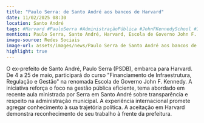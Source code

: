 ```yaml
---
title: "Paulo Serra: de Santo André aos bancos de Harvard"
date: 11/02/2025 08:30
location: Santo André
tags: #Harvard #PauloSerra #AdministraçãoPública #JohnFKennedySchool #Infraestrutura #GestãoPública #PSDB #SantoAndré #FinanciamentoDeInfraestrutura #PolíticaBrasileira #abc360noticias
mentions: Paulo Serra, Santo André, Harvard, Escola de Governo John F. Kennedy, PSDB, EUA, Cambridge, Massachusetts, Financiamento de Infraestrutura, Regulação e Gestão.
image-source: Redes Sociais
image-url: assets/images/news/Paulo Serra de Santo André aos bancos de Harvard.jpg
highlight: true
---
```


O ex-prefeito de Santo André, Paulo Serra (PSDB), embarca para Harvard.  De 4 a 25 de maio, participará do curso "Financiamento de Infraestrutura, Regulação e Gestão" na renomada Escola de Governo John F. Kennedy.  A iniciativa reforça o foco na gestão pública eficiente, tema abordado em recente aula ministrada por Serra em Santo André sobre transparência e respeito na administração municipal.  A experiência internacional promete agregar conhecimento à sua trajetória política.  A aceitação em Harvard demonstra reconhecimento de seu trabalho à frente da prefeitura.
